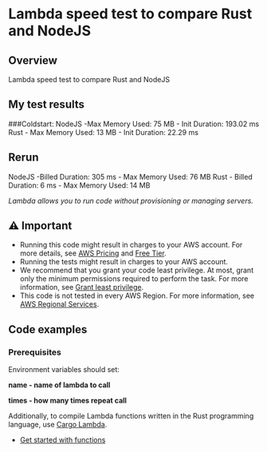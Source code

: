# Lambda speed test to compare Rust and NodeJS

## Overview

Lambda speed test to compare Rust and NodeJS

## My test results 
###Coldstart:
NodeJS -Max Memory Used: 75 MB - Init Duration: 193.02 ms 
Rust - Max Memory Used: 13 MB - Init Duration: 22.29 ms 
## Rerun
NodeJS -Billed Duration: 305 ms - Max Memory Used: 76 MB
Rust - Billed Duration: 6 ms - Max Memory Used: 14 MB
 
*Lambda allows you to run code without provisioning or managing servers.*

## ⚠ Important

* Running this code might result in charges to your AWS account. For more details, see [AWS Pricing](https://aws.amazon.com/pricing/?aws-products-pricing.sort-by=item.additionalFields.productNameLowercase&aws-products-pricing.sort-order=asc&awsf.Free%20Tier%20Type=*all&awsf.tech-category=*all) and [Free Tier](https://aws.amazon.com/free/?all-free-tier.sort-by=item.additionalFields.SortRank&all-free-tier.sort-order=asc&awsf.Free%20Tier%20Types=*all&awsf.Free%20Tier%20Categories=*all).
* Running the tests might result in charges to your AWS account.
* We recommend that you grant your code least privilege. At most, grant only the minimum permissions required to perform the task. For more information, see [Grant least privilege](https://docs.aws.amazon.com/IAM/latest/UserGuide/best-practices.html#grant-least-privilege).
* This code is not tested in every AWS Region. For more information, see [AWS Regional Services](https://aws.amazon.com/about-aws/global-infrastructure/regional-product-services).

## Code examples

### Prerequisites

Environment variables should set:

**name - name of lambda to call**

**times - how many times repeat call**

Additionally, to compile Lambda functions written in the Rust programming language, use [Cargo Lambda](https://www.cargo-lambda.info/).


* [Get started with functions](rustv1/examples/lambda/Cargo.toml)



